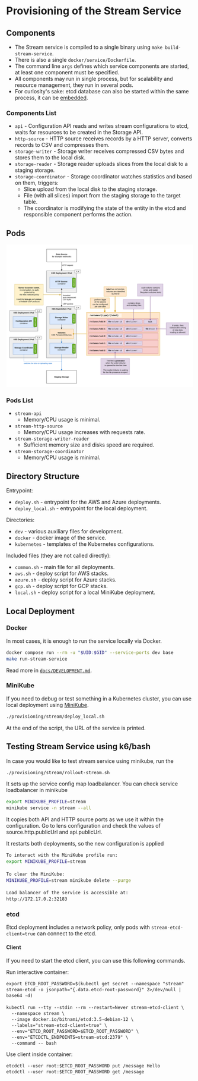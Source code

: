 # Provisioning of the Stream Service

## Components

- The Stream service is compiled to a single binary using `make build-stream-service`.
- There is also a single `docker/service/Dockerfile`.
- The command line `args` defines which service components are started, at least one component must be specified.
- All components may run in single process, but for scalability and resource management, they run in several pods.
- For curiosity's sake: etcd database can also be started within the same process, it can be [embedded](https://github.com/etcd-io/etcd/blob/main/server/embed/etcd.go).

### Components List

- `api` - Configuration API reads and writes stream configurations to etcd, waits for resources to be created in the Storage API.
- `http-source` - HTTP source receives records by a HTTP server, converts records to CSV and compresses them.
- `storage-writer` - Storage writer receives compressed CSV bytes and stores them to the local disk.
- `storage-reader` - Storage reader uploads slices from the local disk to a staging storage.
- `storage-coordinator` - Storage coordinator watches statistics and based on them, triggers:
  - Slice upload from the local disk to the staging storage.
  - File (with all slices) import from the staging storage to the target table.
  - The coordinator is modifying the state of the entity in the etcd and responsible component performs the action.

## Pods

![image](../../internal/pkg/service/stream/storage/level/local/volume/volume.svg)

### Pods List

- `stream-api`
  - Memory/CPU usage is minimal.
- `stream-http-source`
  - Memory/CPU usage increases with requests rate.
- `stream-storage-writer-reader`
  - Sufficient memory size and disks speed are required.
- `stream-storage-coordinator`
  - Memory/CPU usage is minimal.

## Directory Structure

Entrypoint:
- `deploy.sh` - entrypoint for the AWS and Azure deployments.
- `deploy_local.sh` - entrypoint for the local deployment.

Directories:
- `dev` - various auxiliary files for development.
- `docker` - docker image of the service.
- `kubernetes` - templates of the Kubernetes configurations.

Included files (they are not called directly):
- `common.sh` - main file for all deployments.
- `aws.sh` - deploy script for AWS stacks.
- `azure.sh` - deploy script for Azure stacks.
- `gcp.sh` - deploy script for GCP stacks.
- `local.sh` - deploy script for a local MiniKube deployment.

## Local Deployment

### Docker

In most cases, it is enough to run the service locally via Docker.
```sh
docker compose run --rm -u "$UID:$GID" --service-ports dev base
make run-stream-service
```

Read more in [`docs/DEVELOPMENT.md`](../../docs/development.md).

### MiniKube

If you need to debug or test something in a Kubernetes cluster, you can use local deployment using [MiniKube](https://minikube.sigs.k8s.io/docs/start/).
```sh
./provisioning/stream/deploy_local.sh
```

At the end of the script, the URL of the service is printed.

## Testing Stream Service using k6/bash

In case you would like to test stream service using minikube, run the
```sh
./provisioning/stream/rollout-stream.sh
```

It sets up the service config map loadbalancer. You can check service loadbalancer in minikube
```sh
export MINIKUBE_PROFILE=stream
minikube service -n stream --all
```

It copies both API and HTTP source ports as we use it within the configuration.
Go to lens configuration and check the values of source.http.publicUrl and api.publicUrl.

It restarts both deployments, so the new configuration is applied

```sh
To interact with the MiniKube profile run:
export MINIKUBE_PROFILE=stream

To clear the MiniKube:
MINIKUBE_PROFILE=stream minikube delete --purge

Load balancer of the service is accessible at:
http://172.17.0.2:32183
```

### etcd

Etcd deployment includes a network policy,
only pods with `stream-etcd-client=true` can connect to the etcd.

#### Client

If you need to start the etcd client, you can use this following commands.

Run interactive container:
```
export ETCD_ROOT_PASSWORD=$(kubectl get secret --namespace "stream" stream-etcd -o jsonpath="{.data.etcd-root-password}" 2>/dev/null | base64 -d)

kubectl run --tty --stdin --rm --restart=Never stream-etcd-client \
  --namespace stream \
  --image docker.io/bitnami/etcd:3.5-debian-12 \
  --labels="stream-etcd-client=true" \
  --env="ETCD_ROOT_PASSWORD=$ETCD_ROOT_PASSWORD" \
  --env="ETCDCTL_ENDPOINTS=stream-etcd:2379" \
  --command -- bash
```

Use client inside container:
```
etcdctl --user root:$ETCD_ROOT_PASSWORD put /message Hello
etcdctl --user root:$ETCD_ROOT_PASSWORD get /message
```
